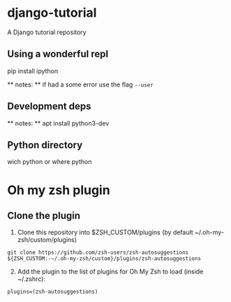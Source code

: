 # django-tutorial
A Django tutorial repository

## Using a wonderful repl
pip install ipython

** notes: ** if had a some error use the flag `--user`

## Development deps
** notes: ** apt install python3-dev

## Python directory
wich python
or
where python

# Oh my zsh plugin
## Clone the plugin
1. Clone this repository into $ZSH_CUSTOM/plugins (by default ~/.oh-my-zsh/custom/plugins)

`git clone https://github.com/zsh-users/zsh-autosuggestions ${ZSH_CUSTOM:-~/.oh-my-zsh/custom}/plugins/zsh-autosuggestions`

2. Add the plugin to the list of plugins for Oh My Zsh to load (inside ~/.zshrc):

`plugins=(zsh-autosuggestions)`


